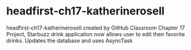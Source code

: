 # headfirst-ch17-katherinerosell
headfirst-ch17-katherinerosell created by GitHub Classroom
Chapter 17 Project, Starbuzz drink application now allows user to edit their favorite drinks. Updates the database and uses AsyncTask
